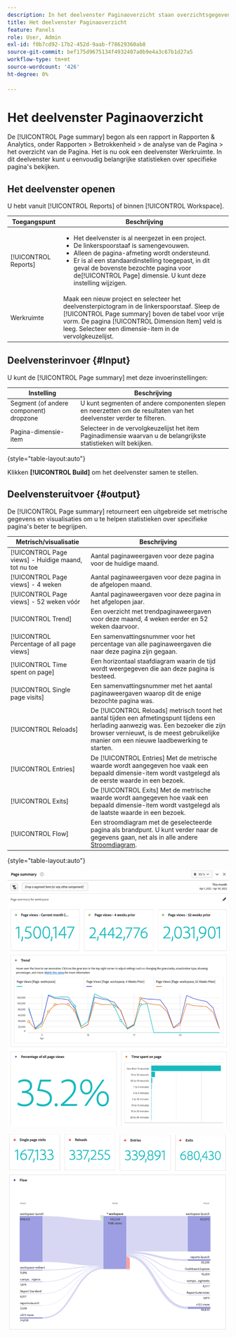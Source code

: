 ```yaml
---
description: In het deelvenster Paginaoverzicht staan overzichtsgegevens voor een door u gekozen pagina.
title: Het deelvenster Paginaoverzicht
feature: Panels
role: User, Admin
exl-id: f0b7cd92-17b2-452d-9aab-f78629360ab8
source-git-commit: bef175d9675134f4932407a0b9e4a3c67b1d27a5
workflow-type: tm+mt
source-wordcount: '426'
ht-degree: 0%

---
```


# Het deelvenster Paginaoverzicht

De [!UICONTROL Page summary] begon als een rapport in Rapporten &amp; Analytics, onder Rapporten > Betrokkenheid > de analyse van de Pagina > het overzicht van de Pagina. Het is nu ook een deelvenster Werkruimte. In dit deelvenster kunt u eenvoudig belangrijke statistieken over specifieke pagina&#39;s bekijken.

## Het deelvenster openen

U hebt vanuit [!UICONTROL Reports] of binnen [!UICONTROL Workspace].

| Toegangspunt | Beschrijving |
| --- | --- |
| [!UICONTROL Reports] | <ul><li>Het deelvenster is al neergezet in een project.</li><li>De linkerspoorstaaf is samengevouwen.</li><li>Alleen de pagina-afmeting wordt ondersteund.</li><li>Er is al een standaardinstelling toegepast, in dit geval de bovenste bezochte pagina voor de[!UICONTROL Page] dimensie. U kunt deze instelling wijzigen.</li></ul> |
| Werkruimte | Maak een nieuw project en selecteer het deelvensterpictogram in de linkerspoorstaaf. Sleep de [!UICONTROL Page summary] boven de tabel voor vrije vorm. De pagina [!UICONTROL Dimension Item] veld is leeg. Selecteer een dimensie-item in de vervolgkeuzelijst. |

## Deelvensterinvoer {#Input}

U kunt de [!UICONTROL Page summary] met deze invoerinstellingen:

| Instelling | Beschrijving |
| --- | --- |
| Segment (of andere component) dropzone | U kunt segmenten of andere componenten slepen en neerzetten om de resultaten van het deelvenster verder te filteren. |
| Pagina-dimensie-item | Selecteer in de vervolgkeuzelijst het item Paginadimensie waarvan u de belangrijkste statistieken wilt bekijken. |

{style="table-layout:auto"}

Klikken **[!UICONTROL Build]** om het deelvenster samen te stellen.

## Deelvensteruitvoer {#output}

De [!UICONTROL Page summary] retourneert een uitgebreide set metrische gegevens en visualisaties om u te helpen statistieken over specifieke pagina&#39;s beter te begrijpen.

| Metrisch/visualisatie | Beschrijving |
| --- | --- |
| [!UICONTROL Page views] - Huidige maand, tot nu toe | Aantal paginaweergaven voor deze pagina voor de huidige maand. |
| [!UICONTROL Page views] - 4 weken | Aantal paginaweergaven voor deze pagina in de afgelopen maand. |
| [!UICONTROL Page views] - 52 weken vóór | Aantal paginaweergaven voor deze pagina in het afgelopen jaar. |
| [!UICONTROL Trend] | Een overzicht met trendpaginaweergaven voor deze maand, 4 weken eerder en 52 weken daarvoor. |
| [!UICONTROL Percentage of all page views] | Een samenvattingsnummer voor het percentage van alle paginaweergaven die naar deze pagina zijn gegaan. |
| [!UICONTROL Time spent on page] | Een horizontaal staafdiagram waarin de tijd wordt weergegeven die aan deze pagina is besteed. |
| [!UICONTROL Single page visits] | Een samenvattingsnummer met het aantal paginaweergaven waarop dit de enige bezochte pagina was. |
| [!UICONTROL Reloads] | De [!UICONTROL Reloads] metrisch toont het aantal tijden een afmetingspunt tijdens een herlading aanwezig was. Een bezoeker die zijn browser vernieuwt, is de meest gebruikelijke manier om een nieuwe laadbewerking te starten. |
| [!UICONTROL Entries] | De [!UICONTROL Entries] Met de metrische waarde wordt aangegeven hoe vaak een bepaald dimensie-item wordt vastgelegd als de eerste waarde in een bezoek. |
| [!UICONTROL Exits] | De [!UICONTROL Exits] Met de metrische waarde wordt aangegeven hoe vaak een bepaald dimensie-item wordt vastgelegd als de laatste waarde in een bezoek. |
| [!UICONTROL Flow] | Een stroomdiagram met de geselecteerde pagina als brandpunt. U kunt verder naar de gegevens gaan, net als in alle andere [Stroomdiagram](/help/analyze/analysis-workspace/visualizations/c-flow/create-flow.md). |

{style="table-layout:auto"}

![Het deelvenster Paginaoverzicht](assets/page-sum1.png)

![Metriek en stroom](assets/page-sum2.png)
